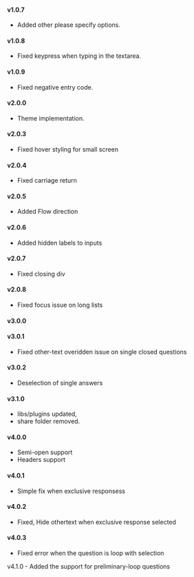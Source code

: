 #### v1.0.7

- Added other please specify options.

#### v1.0.8

- Fixed keypress when typing in the textarea.

#### v1.0.9

- Fixed negative entry code.

#### v2.0.0

- Theme implementation.

#### v2.0.3

- Fixed hover styling for small screen

#### v2.0.4

- Fixed carriage return

#### v2.0.5

- Added Flow direction

#### v2.0.6

- Added hidden labels to inputs

#### v2.0.7

- Fixed closing div

#### v2.0.8

- Fixed focus issue on long lists

#### v3.0.0

#### v3.0.1

- Fixed other-text overidden issue on single closed questions

#### v3.0.2

- Deselection of single answers

#### v3.1.0

- libs/plugins updated,
- share folder removed.

#### v4.0.0

- Semi-open support
- Headers support

#### v4.0.1
- Simple fix when exclusive responsess

#### v4.0.2 
- Fixed, Hide othertext when exclusive response selected

#### v4.0.3
- Fixed error when the question is loop with selection

 v4.1.0 - Added the support for preliminary-loop questions
